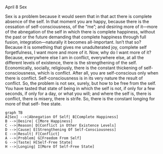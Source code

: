April 8 
Sex

Sex is a problem because it would seem that in that act there is complete absence of the self. In that moment you are happy, because there is the cessation of self-consciousness, of the “me”; and desiring more of it—more of the abnegation of the self in which there is complete happiness, without the past or the future demanding that complete happiness through full fusion, integration—naturally it becomes all-important. Isn’t that so? Because it is something that gives me unadulterated joy, complete self forgetfulness, I want more and more of it. Now, why do I want more of it? Because, everywhere else I am in conflict, everywhere else, at all the different levels of existence, there is the strengthening of the self. Economically, socially, religiously, there is the constant thickening of self-consciousness, which is conflict. After all, you are self-conscious only when there is conflict. Self-consciousness is in its very nature the result of conflict.
So, the problem is not sex, surely, but how to be free from the self. You have tasted that state of being in which the self is not, if only for a few seconds, if only for a day, or what you will; and where the self is, there is conflict, there is misery, there is strife. So, there is the constant longing for more of that self- free state.

```mermaid
graph TB
A[Sex] -->|Abnegation Of Self| B[Complete Happiness]
B -->|Desire| C[More Happiness]
C -->|Reason| D[Conflict in Other Existence Levels]
D -->|Cause| E[Strengthening Of Self-Consciousness]
E -->|Result| F[Conflict]
A -->|Problem| G[Freedom From Self]
G -->|Taste| H[Self-Free State]
H -->|Longing| I[More Of Self-Free State]
```